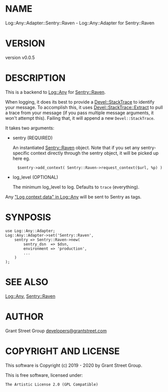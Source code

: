 # NAME

Log::Any::Adapter::Sentry::Raven - Log::Any::Adapter for Sentry::Raven

# VERSION

version v0.0.5

# DESCRIPTION

This is a backend to [Log::Any](https://metacpan.org/pod/Log%3A%3AAny) for [Sentry::Raven](https://metacpan.org/pod/Sentry%3A%3ARaven).

When logging, it does its best to provide a [Devel::StackTrace](https://metacpan.org/pod/Devel%3A%3AStackTrace) to
identify your message. To accomplish this, it uses [Devel::StackTrace::Extract](https://metacpan.org/pod/Devel%3A%3AStackTrace%3A%3AExtract)
to pull a trace from your message (if you pass multiple message arguments, it
won't attempt this).
Failing that, it will append a new `Devel::StackTrace`.

It takes two arguments:

- sentry (REQUIRED)

    An instantiated [Sentry::Raven](https://metacpan.org/pod/Sentry%3A%3ARaven) object.
    Note that if you set any sentry-specific context directly through the sentry
    object, it will be picked up here eg.

        $sentry->add_context( Sentry::Raven->request_context($url, %p) )

- log\_level (OPTIONAL)

    The minimum log\_level to log. Defaults to `trace` (everything).

Any ["Log context data" in Log::Any](https://metacpan.org/pod/Log%3A%3AAny#Log-context-data) will be sent to Sentry as tags.

# SYNPOSIS

    use Log::Any::Adapter;
    Log::Any::Adapter->set('Sentry::Raven',
        sentry => Sentry::Raven->new(
            sentry_dsn  => $dsn,
            environment => 'production',
            ...
        )
    );

# SEE ALSO

[Log::Any](https://metacpan.org/pod/Log%3A%3AAny), [Sentry::Raven](https://metacpan.org/pod/Sentry%3A%3ARaven)

# AUTHOR

Grant Street Group <developers@grantstreet.com>

# COPYRIGHT AND LICENSE

This software is Copyright (c) 2019 - 2020 by Grant Street Group.

This is free software, licensed under:

    The Artistic License 2.0 (GPL Compatible)
